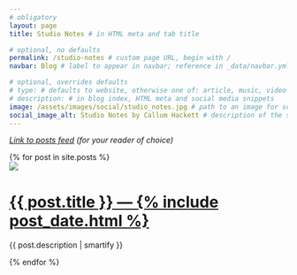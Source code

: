 ```yaml
---
# obligatory
layout: page
title: Studio Notes # in HTML meta and tab title

# optional, no defaults
permalink: /studio-notes # custom page URL, begin with /
navbar: Blog # label to appear in navbar; reference in _data/navbar.yml

# optional, overrides defaults
# type: # defaults to website, otherwise one of: article, music, video
# description: # in blog index, HTML meta and social media snippets
image: /assets/images/social/studio_notes.jpg # path to an image for social media shares, AR 1.9:1, typically 1200x630, begin with /
social_image_alt: Studio Notes by Callum Hackett # description of the social image
---
```

*<a href="https://www.callumhackett.com/feed.xml">Link to posts feed</a> (for your reader of choice)*

<div id="blog-index">
    {% for post in site.posts %}
    <div id="blog-entry">
        <a href="{{ post.url }}"><img src="{{ post.image }}"/></a>
        <h1><a href="{{ post.url }}">{{ post.title }} — {% include post_date.html %}</a></h1>
        <p>{{ post.description | smartify }}</p>
    </div>
    {% endfor %}
</div>